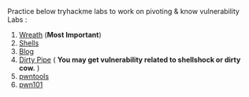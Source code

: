 Practice below tryhackme labs to work on pivoting & know vulnerability Labs :

1. [Wreath](https://tryhackme.com/room/wreath) (**Most Important**)
2. [Shells](https://tryhackme.com/room/introtoshells)
3. [Blog](https://tryhackme.com/room/blog)
4. [Dirty Pipe](https://tryhackme.com/room/dirtypipe) ( **You may get vulnerability related to shellshock or dirty cow.** )
4. [pwntools](https://tryhackme.com/room/introtopwntools)
5. [pwn101](https://tryhackme.com/room/pwn101)
